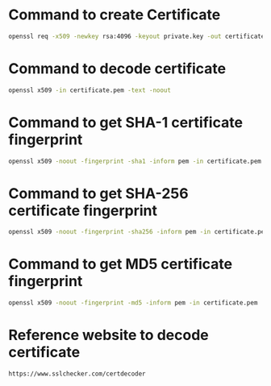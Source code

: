 
# Command to create Certificate

```bash
openssl req -x509 -newkey rsa:4096 -keyout private.key -out certificate.pem -sha256 -days 3650 -nodes -subj "/C=US/ST=NJ/L=Edison/O=Enodation/OU=IT/CN=enodation.org"
```

# Command to decode certificate

```bash
openssl x509 -in certificate.pem -text -noout
```

# Command to get SHA-1 certificate fingerprint

```bash
openssl x509 -noout -fingerprint -sha1 -inform pem -in certificate.pem
```

# Command to get SHA-256 certificate fingerprint

```bash
openssl x509 -noout -fingerprint -sha256 -inform pem -in certificate.pem
```


# Command to get MD5 certificate fingerprint

```bash
openssl x509 -noout -fingerprint -md5 -inform pem -in certificate.pem
```

# Reference website to decode certificate
```markdown
https://www.sslchecker.com/certdecoder
```
